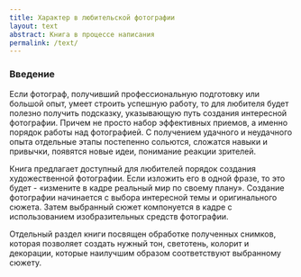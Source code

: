 ```yaml
---
title: Характер в любительской фотографии
layout: text
abstract: Книга в процессе написания
permalink: /text/
---
```

### Введение

Если фотограф, получивший профессиональную подготовку или большой опыт, умеет строить успешную работу, то для любителя будет полезно получить подсказку, указывающую путь создания интересной фотографии. Причем не просто набор эффективных приемов, а именно порядок работы над фотографией. С получением удачного и неудачного опыта отдельные этапы постепенно сольются, сложатся навыки и привычки, появятся новые идеи, понимание реакции зрителей. 

Книга предлагает доступный для любителей порядок создания художественной фотографии.  Если изложить его в одной фразе, то это будет - «измените в кадре реальный мир по своему плану». Создание фотографии начинается с выбора интересной темы и оригинального сюжета. Затем выбранный сюжет компонуется в кадре с использованием изобразительных средств фотографии.

Отдельный раздел книги посвящен обработке полученных снимков, которая позволяет создать нужный тон, светотень, колорит и декорации, которые наилучшим образом соответствуют выбранному сюжету.

 

